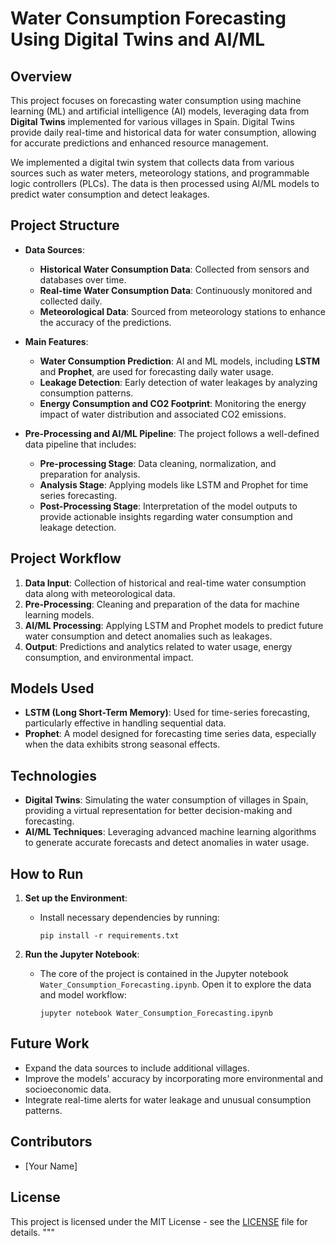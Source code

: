 
# Water Consumption Forecasting Using Digital Twins and AI/ML

## Overview

This project focuses on forecasting water consumption using machine learning (ML) and artificial intelligence (AI) models, leveraging data from **Digital Twins** implemented for various villages in Spain. Digital Twins provide daily real-time and historical data for water consumption, allowing for accurate predictions and enhanced resource management.

We implemented a digital twin system that collects data from various sources such as water meters, meteorology stations, and programmable logic controllers (PLCs). The data is then processed using AI/ML models to predict water consumption and detect leakages.

## Project Structure

- **Data Sources**:
  - **Historical Water Consumption Data**: Collected from sensors and databases over time.
  - **Real-time Water Consumption Data**: Continuously monitored and collected daily.
  - **Meteorological Data**: Sourced from meteorology stations to enhance the accuracy of the predictions.
  
- **Main Features**:
  - **Water Consumption Prediction**: AI and ML models, including **LSTM** and **Prophet**, are used for forecasting daily water usage.
  - **Leakage Detection**: Early detection of water leakages by analyzing consumption patterns.
  - **Energy Consumption and CO2 Footprint**: Monitoring the energy impact of water distribution and associated CO2 emissions.

- **Pre-Processing and AI/ML Pipeline**:
  The project follows a well-defined data pipeline that includes:
  - **Pre-processing Stage**: Data cleaning, normalization, and preparation for analysis.
  - **Analysis Stage**: Applying models like LSTM and Prophet for time series forecasting.
  - **Post-Processing Stage**: Interpretation of the model outputs to provide actionable insights regarding water consumption and leakage detection.

## Project Workflow

1. **Data Input**: Collection of historical and real-time water consumption data along with meteorological data.
2. **Pre-Processing**: Cleaning and preparation of the data for machine learning models.
3. **AI/ML Processing**: Applying LSTM and Prophet models to predict future water consumption and detect anomalies such as leakages.
4. **Output**: Predictions and analytics related to water usage, energy consumption, and environmental impact.

## Models Used

- **LSTM (Long Short-Term Memory)**: Used for time-series forecasting, particularly effective in handling sequential data.
- **Prophet**: A model designed for forecasting time series data, especially when the data exhibits strong seasonal effects.

## Technologies

- **Digital Twins**: Simulating the water consumption of villages in Spain, providing a virtual representation for better decision-making and forecasting.
- **AI/ML Techniques**: Leveraging advanced machine learning algorithms to generate accurate forecasts and detect anomalies in water usage.
  
## How to Run

1. **Set up the Environment**:
   - Install necessary dependencies by running:
     ```
     pip install -r requirements.txt
     ```

2. **Run the Jupyter Notebook**:
   - The core of the project is contained in the Jupyter notebook `Water_Consumption_Forecasting.ipynb`. Open it to explore the data and model workflow:
     ```
     jupyter notebook Water_Consumption_Forecasting.ipynb
     ```

## Future Work

- Expand the data sources to include additional villages.
- Improve the models' accuracy by incorporating more environmental and socioeconomic data.
- Integrate real-time alerts for water leakage and unusual consumption patterns.

## Contributors

- [Your Name]
  
## License

This project is licensed under the MIT License - see the [LICENSE](LICENSE) file for details.
"""


